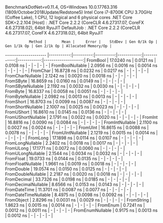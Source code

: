 
BenchmarkDotNet=v0.11.4, OS=Windows 10.0.17763.316 (1809/October2018Update/Redstone5)
Intel Core i7-8700K CPU 3.70GHz (Coffee Lake), 1 CPU, 12 logical and 6 physical cores
.NET Core SDK=2.2.104
  [Host]     : .NET Core 2.2.2 (CoreCLR 4.6.27317.07, CoreFX 4.6.27318.02), 64bit RyuJIT
  DefaultJob : .NET Core 2.2.2 (CoreCLR 4.6.27317.07, CoreFX 4.6.27318.02), 64bit RyuJIT


               Method |       Mean |     Error |    StdDev | Gen 0/1k Op | Gen 1/1k Op | Gen 2/1k Op | Allocated Memory/Op |
--------------------- |-----------:|----------:|----------:|------------:|------------:|------------:|--------------------:|
             FromBool | 17.0240 ns | 0.0121 ns | 0.0108 ns |           - |           - |           - |                   - |
     FromBoolNullable |  2.0956 ns | 0.0016 ns | 0.0014 ns |           - |           - |           - |                   - |
             FromChar | 16.8728 ns | 0.0232 ns | 0.0217 ns |           - |           - |           - |                   - |
     FromCharNullable |  2.1242 ns | 0.0020 ns | 0.0018 ns |           - |           - |           - |                   - |
            FromSByte | 16.8659 ns | 0.0160 ns | 0.0149 ns |           - |           - |           - |                   - |
    FromSByteNullable |  2.1192 ns | 0.0032 ns | 0.0030 ns |           - |           - |           - |                   - |
             FromByte | 16.8337 ns | 0.0058 ns | 0.0051 ns |           - |           - |           - |                   - |
     FromByteNullable |  2.0982 ns | 0.0013 ns | 0.0013 ns |           - |           - |           - |                   - |
            FromShort | 16.8703 ns | 0.0099 ns | 0.0087 ns |           - |           - |           - |                   - |
    FromShortNullable |  2.1007 ns | 0.0025 ns | 0.0023 ns |           - |           - |           - |                   - |
           FromUShort | 16.8610 ns | 0.0145 ns | 0.0136 ns |           - |           - |           - |                   - |
   FromUShortNullable |  2.1791 ns | 0.0022 ns | 0.0020 ns |           - |           - |           - |                   - |
              FromInt | 16.8816 ns | 0.0090 ns | 0.0084 ns |           - |           - |           - |                   - |
      FromIntNullable |  2.1100 ns | 0.0027 ns | 0.0024 ns |           - |           - |           - |                   - |
             FromUInt | 16.8615 ns | 0.0088 ns | 0.0078 ns |           - |           - |           - |                   - |
     FromUIntNullable |  2.1219 ns | 0.0015 ns | 0.0014 ns |           - |           - |           - |                   - |
             FromLong | 17.1898 ns | 0.0114 ns | 0.0107 ns |           - |           - |           - |                   - |
     FromLongNullable |  2.2402 ns | 0.0018 ns | 0.0017 ns |           - |           - |           - |                   - |
            FromULong | 17.1771 ns | 0.0072 ns | 0.0060 ns |           - |           - |           - |                   - |
    FromULongNullable |  2.1544 ns | 0.0034 ns | 0.0032 ns |           - |           - |           - |                   - |
            FromFloat | 19.0733 ns | 0.0144 ns | 0.0135 ns |           - |           - |           - |                   - |
    FromFloatNullable |  1.9661 ns | 0.0019 ns | 0.0018 ns |           - |           - |           - |                   - |
           FromDouble | 19.0574 ns | 0.0150 ns | 0.0125 ns |           - |           - |           - |                   - |
   FromDoubleNullable |  2.2187 ns | 0.0020 ns | 0.0018 ns |           - |           - |           - |                   - |
          FromDecimal | 33.7326 ns | 0.0198 ns | 0.0185 ns |           - |           - |           - |                   - |
  FromDecimalNullable |  8.6566 ns | 0.0153 ns | 0.0143 ns |           - |           - |           - |                   - |
         FromDateTime | 11.3701 ns | 0.0087 ns | 0.0077 ns |           - |           - |           - |                   - |
 FromDateTimeNullable |  8.4975 ns | 0.0098 ns | 0.0092 ns |           - |           - |           - |                   - |
           FromObject |  2.8296 ns | 0.0031 ns | 0.0029 ns |           - |           - |           - |                   - |
           FromString |  1.8623 ns | 0.0015 ns | 0.0014 ns |           - |           - |           - |                   - |
             FromEnum |  0.7241 ns | 0.0012 ns | 0.0011 ns |           - |           - |           - |                   - |
     FromEnumNullable |  0.9175 ns | 0.0013 ns | 0.0012 ns |           - |           - |           - |                   - |
